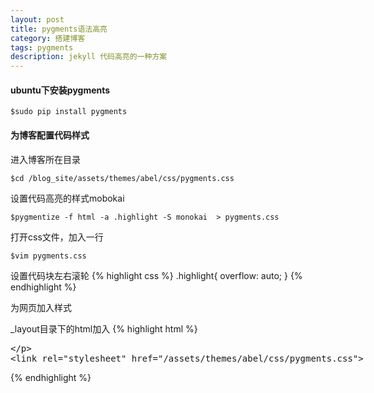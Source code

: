 ```yaml
---
layout: post
title: pygments语法高亮
category: 搭建博客
tags: pygments
description: jekyll 代码高亮的一种方案
---
```


#### ubuntu下安装pygments

	$sudo pip install pygments

#### 为博客配置代码样式

进入博客所在目录 

	$cd /blog_site/assets/themes/abel/css/pygments.css

设置代码高亮的样式mobokai 

	$pygmentize -f html -a .highlight -S monokai  > pygments.css

打开css文件，加入一行

	$vim pygments.css

设置代码块左右滚轮
{% highlight css %}
.highlight{ overflow: auto; }
{% endhighlight %}

为网页加入样式

_layout目录下的html加入
{% highlight html %}
<xmp>
<link rel="stylesheet" href="/assets/themes/abel/css/pygments.css">
</xmp>
{% endhighlight %}


